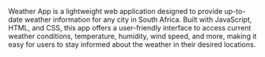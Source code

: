 Weather App is a lightweight web application designed to provide up-to-date weather information for any city in South Africa. Built with JavaScript, HTML, and CSS, this app offers a user-friendly interface to access current weather conditions, temperature, humidity, wind speed, and more, making it easy for users to stay informed about the weather in their desired locations.
